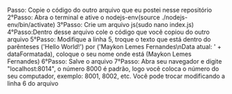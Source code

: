 Passo: Copie o código do outro arquivo que eu postei nesse repositório
2°Passo: Abra o terminal e ative o nodejs-env(source ./nodejs-env/bin/activate) 
3°Passo: Crie um arquivo js(sudo nano index.js)
4°Passo:Dentro desse arquivo cole o código que você copiou do outro arquivo
5°Passo: Modifique a linha 5, troque o texto que está dentro do parênteses ('Hello World!') por ('Maykon Lemes Fernandes\nData atual: ' + dataFormatada), coloque o seu nome onde está (Maykon Lemes Fernandes)
6°Passo: Salve o arquivo 7°Passo: Abra seu navegador e digite "localhost:8014", o número 8000 é padrão, logo você coloca o número do seu computador, exemplo: 8001, 8002, etc. Você pode trocar modificando a linha 6 do arquivo
